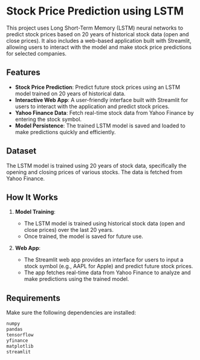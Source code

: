 # Stock Price Prediction using LSTM

This project uses Long Short-Term Memory (LSTM) neural networks to predict stock prices based on 20 years of historical stock data (open and close prices). It also includes a web-based application built with Streamlit, allowing users to interact with the model and make stock price predictions for selected companies.

## Features

- **Stock Price Prediction**: Predict future stock prices using an LSTM model trained on 20 years of historical data.
- **Interactive Web App**: A user-friendly interface built with Streamlit for users to interact with the application and predict stock prices.
- **Yahoo Finance Data**: Fetch real-time stock data from Yahoo Finance by entering the stock symbol.
- **Model Persistence**: The trained LSTM model is saved and loaded to make predictions quickly and efficiently.

## Dataset

The LSTM model is trained using 20 years of stock data, specifically the opening and closing prices of various stocks. The data is fetched from Yahoo Finance.

## How It Works

1. **Model Training**:
   - The LSTM model is trained using historical stock data (open and close prices) over the last 20 years.
   - Once trained, the model is saved for future use.
   
2. **Web App**:
   - The Streamlit web app provides an interface for users to input a stock symbol (e.g., AAPL for Apple) and predict future stock prices.
   - The app fetches real-time data from Yahoo Finance to analyze and make predictions using the trained model.

## Requirements

Make sure the following dependencies are installed:

```bash
numpy
pandas
tensorflow
yfinance
matplotlib
streamlit
```
